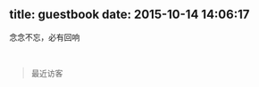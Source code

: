 title: guestbook
date: 2015-10-14 14:06:17
---
念念不忘，必有回响

<br/>
<blockquote>最近访客</blockquote>

<div class="ds-recent-visitors" data-num-items="28" data-avatar-size="42" id="ds-recent-visitors"></div>

